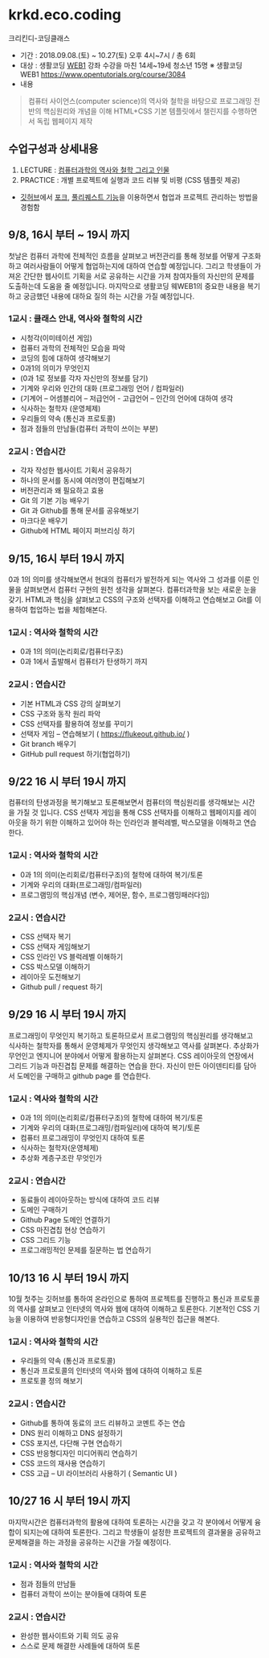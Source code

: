 # krkd.eco.coding

크리킨디-코딩클래스

- 기간 : 2018.09.08.(토) ~ 10.27(토) 오후 4시~7시 / 총 6회
- 대상 : 생활코딩 [WEB1](https://opentutorials.org/course/3084)  강좌 수강을 마친 14세~19세 청소년 15명 
         ※ 생활코딩 WEB1 https://www.opentutorials.org/course/3084
- 내용
> 컴퓨터 사이언스(computer science)의 역사와 철학을 바탕으로 프로그래밍 전반의 핵심원리와 개념을 이해
HTML+CSS 기본 템플릿에서 챌린지를 수행하면서 독립 웹페이지 제작

## 수업구성과 상세내용
1. LECTURE : [컴퓨터과학의 역사와 철학 그리고 인물]()
2. PRACTICE : 개별 프로젝트에 실행과 코드 리뷰 및 비평 (CSS 템플릿 제공)
* [깃허브](https://github.com)에서 [포크](https://help.github.com/articles/about-forks/), [풀리퀘스트 기능](https://help.github.com/articles/about-pull-requests/)을 이용하면서 협업과 프로젝트 관리하는 방법을 경험함


## 9/8, 16시 부터 ~ 19시 까지
첫날은 컴퓨터 과학에 전체적인 흐름을 살펴보고 버전관리를 통해 정보를 어떻게 구조화하고 여러사람들이 어떻게 협업하는지에 대하여 연습할 예정입니다. 그리고 학생들이 가져온 간단한 웹사이트 기획을 서로 공유하는 시간을 가져 참여자들의 자신만의 문제를 도출하는데 도움을 줄 예정입니다. 마지막으로 생활코딩 웨WEB1의 중요한 내용을 복기하고 궁금했던 내용에 대하요 질의 하는 시간을 가질 예정입니다.

### 1교시 :  클래스 안내, 역사와 철학의 시간  
-	시청각(이미테이션 게임)
-	컴퓨터 과학의 전체적인 모습을 파악
-	코딩의 힘에 대하여 생각해보기
  -	0과1의 의미가 무엇인지
  - (0과 1로 정보를 각자 자신만의 정보를 담기)
  - 기계와 우리와 인간의 대화 (프로그래밍 언어 / 컴파일러)
  - (기계어 – 어셈블리어 – 저급언어 - 고급언어 – 인간의 언어에 대하여 생각
  - 식사하는 철학자 (운영체제)
  - 우리들의 약속 (통신과 프로토콜)
  - 점과 점들의 만남들(컴퓨터 과학이 쓰이는 부분)
  
### 2교시 :  연습시간
- 각자 작성한 웹사이트 기획서 공유하기
-	하나의 문서를 동시에 여러명이 편집해보기
- 버전관리과 왜 필요하고 효용
-	Git 의 기본 기능 배우기
- Git 과 Github를 통해 문서를 공유해보기
-	마크다운 배우기
- Github에 HTML 페이지 퍼브리싱 하기

## 9/15, 16시 부터  19시 까지 
0과 1의 의미를 생각해보면서 현대의 컴퓨터가 발전하게 되는 역사와 그 성과를 이룬 인물을 살펴보면서 컴퓨터 구현의 원천 생각을 살펴본다. 컴퓨터과학을 보는 새로운 눈을 갖기.
HTML과 핵심을 살펴보고 CSS의 구조와 선택자를 이해하고 연습해보고 Git를 이용하여 헙업하는 법을 체험해본다.

### 1교시 : 역사와 철학의 시간
- 0과 1의 의미(논리회로/컴퓨터구조)
- 0과 1에서 출발해서 컴퓨터가 탄생하기 까지

### 2교시 : 연습시간
- 기본 HTML과 CSS 강의 살펴보기
- CSS 구조와 동작 원리 파악
- CSS 선택자를 활용하여 정보를 꾸미기
- 선택자 게임 – 연습해보기 ( https://flukeout.github.io/ )
- Git branch 배우기
- GitHub pull request 하기(협업하기)

## 9/22 16 시 부터  19시 까지
컴퓨터의 탄생과정을 복기해보고 토론해보면서 컴퓨터의 핵심원리를 생각해보는 시간을 가질 것 입니다. 
CSS 선택자 게임을 통해 CSS 선택자를 이해하고 웹페이지를 레이아웃을 하기 위한 이해하고 있어야 하는 인라인과 블럭레벨, 박스모델을 이해하고 연습한다.

### 1교시 : 역사와 철학의 시간
- 0과 1의 의미(논리회로/컴퓨터구조)의 철학에 대하여 복기/토론
- 기계와 우리의 대화(프로그래밍/컴파일러)
- 프로그램밍의 핵심개념 (변수, 제어문, 함수, 프로그램밍패러다임)

### 2교시 : 연습시간
- CSS 선택자 복기 
- CSS 선택자 게임해보기
- CSS 인라인 VS 블럭레벨 이해하기
- CSS 박스모델 이해하기
- 레이아웃 도전해보기
- Github pull / request 하기


## 9/29 16 시 부터  19시 까지

프로그래밍이 무엇인지 복기하고 토론하므로서 프로그램밍의 핵심원리를 생각해보고 식사하는 철학자를 통해서 운영체제가 무엇인지 생각해보고 역사를 살펴본다. 추상화가 무언인고 엔지니어 분야에서 어떻게 활용하는지 살펴본다.
CSS 레이아웃의 연장에서 그리드 기능과 마진겹칩 문제를 해결하는 연습을 한다. 
자신이 만든 아이덴티티를 담아서 도메인을 구매하고 github page 를 연습한다.

### 1교시 : 역사와 철학의 시간
- 0과 1의 의미(논리회로/컴퓨터구조)의 철학에 대하여 복기/토론
- 기계와 우리의 대화(프로그래밍/컴파일러)에 대하여 복기/토론
- 컴퓨터 프로그래밍이 무엇인지 대하여 토론
- 식사하는 철학자(운영체제)
- 추상화 계층구조란 무엇인가

### 2교시 : 연습시간
-	동료들이 레이아웃하는 방식에 대하여 코드 리뷰
-	도메인 구매하기
-	Github Page 도메인 연결하기
-	CSS 마진겹칩 현상 연습하기
-	CSS 그리드 기능
-	프로그래밍적인 문제를 질문하는 법 연습하기


## 10/13 16 시 부터  19시 까지
10월 첫주는 깃허브를 통하여 온라인으로 통하여 프로젝트를 진행하고 통신과 프로토콜의 역사를 살펴보고 인터넷의 역사와 웹에 대하여 이해하고 토론한다. 
기본적인 CSS 기능을 이용하여 반응형디자인을 연습하고 CSS의 실용적인 접근을 해본다.
 
### 1교시 : 역사와 철학의 시간
- 우리들의 약속 (통신과 프로토콜) 
- 통신과 프로토콜의 인터넷의 역사와 웹에 대하여 이해하고 토론
- 프로토콜 정의 해보기

### 2교시 : 연습시간
-	Github를 통하여 동료의 코드 리뷰하고 코멘트 주는 연습
-	DNS 원리 이해하고 DNS 설정하기
-	CSS 포지션, 다단해 구현 연습하기
-	CSS 반응형디자인 미디어쿼리 연습하기
-	CSS 코드의 재사용 연습하기
-	CSS 고급 – UI 라이브러리 사용하기 ( Semantic UI )


## 10/27 16 시 부터  19시 까지
마지막시간은 컴퓨터과학의 활용에 대하여 토론하는 시간을 갖고 각 분야에서 어떻게 융합이 되지는에 대하여 토론한다.
그리고 학생들이 설정한 프로젝트의 결과물을 공유하고 문제해결을 하는 과정을 공유하는 시간을 가질 예정이다.

### 1교시 : 역사와 철학의 시간
-	점과 점들의 만남들
-	컴퓨터 과학이 쓰이는 분야들에 대하여 토론

### 2교시 : 연습시간
-	완성한 웹사이트와 기획 의도 공유
-	스스로 문제 해결한 사례들에 대하여 토론
